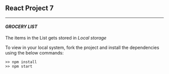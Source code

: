 ## React Project 7

<hr>

#### _**GROCERY LIST**_

The items in the List gets stored in _Local storage_

To view in your local system, fork the project and install the dependencies using the below commands:

```shell
>> npm install
>> npm start
```
